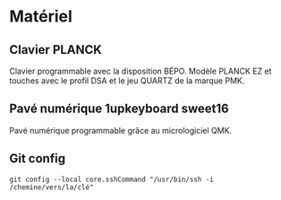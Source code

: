 # Matériel

## Clavier PLANCK
Clavier programmable avec la disposition BÉPO.
Modèle PLANCK EZ et touches avec le profil DSA et le jeu QUARTZ de la marque PMK.
## Pavé numérique 1upkeyboard sweet16
Pavé numérique programmable grâce au micrologiciel QMK.


## Git config
```
git config --local core.sshCommand "/usr/bin/ssh -i /chemine/vers/la/clé"
```
